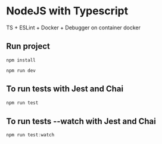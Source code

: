 # NodeJS with Typescript

TS + ESLint + Docker + Debugger on container docker

## Run project

```
npm install
```

```
npm run dev
```

## To run tests with Jest and Chai

```js
npm run test
```

## To run tests --watch with Jest and Chai

```js
npm run test:watch
```
